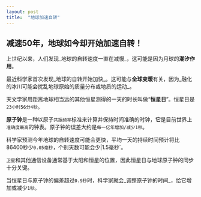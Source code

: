```yaml
---
layout: post
title:  "地球加速自转"
---
```


## 减速50年，地球如今却开始加速自转！

上世纪以来，人们发现_地球的自转速度一直在减慢_，这可能是因为月球的**潮汐作用**。

最近科学家首次发现_地球的自转开始加快_。这可能与**全球变暖**有关，因为_融化的冰川可能会扰乱地球原始的质量分布或地质的运动_。

天文学家用距离地球相当远的其他恒星测得的一天的时长叫做“**恒星日**”。恒星日是`23小时56分4秒`。

**原子钟**是一种以原子`共振频率`标准来计算并保持时间准确的时钟，**它**是目前世界上`准确度最高`的钟表。原子钟的误差大约是`每一亿年增加/减少1秒`。

科学家预测今年地球的自转速度可能会更快，平均一天的持续时间预计将比86400秒少`0.05毫秒`，个别天数可能会少\|1.5毫秒\`。

`卫星`和其他通信设备通常基于太阳和恒星的位置，因此恒星日与地球原子钟的同步十分关键。

当恒星日与原子钟的偏差超过`0.9秒`时，科学家就会_调整原子钟的时间_，给它增加或减少`1秒`。

